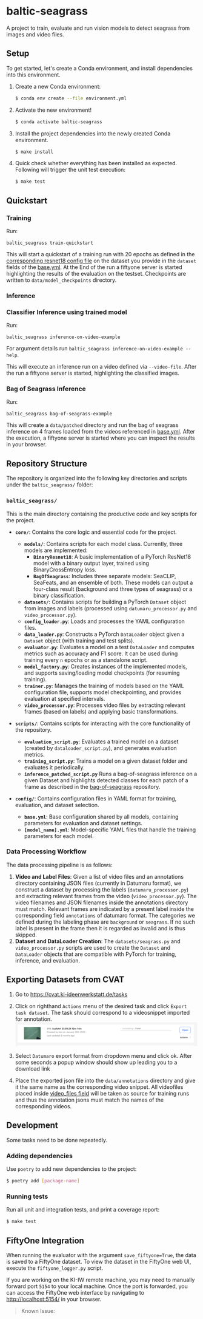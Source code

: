 # baltic-seagrass

A project to train, evaluate and run vision models to detect seagrass from images and video files.

## Setup

To get started, let's create a Conda environment, and install dependencies into this environment.

1. Create a new Conda environment:
    ```bash
    $ conda env create --file environment.yml
    ```
2. Activate the new environment!
    ```bash
    $ conda activate baltic-seagrass
    ```
3. Install the project dependencies into the newly created Conda environment.
    ```bash
    $ make install
    ```
4. Quick check whether everything has been installed as expected. Following will trigger the unit test execution:
    ```bash
    $ make test
    ```

## Quickstart
### Training
Run:
```
baltic_seagrass train-quickstart
```
This will start a quickstart of a training run with 20 epochs as defined in the [corresponding resnet18 config file](./baltic_seagrass/config/resnet18.yml) on the dataset you provide in the `dataset` fields of the [base.yml](./baltic_seagrass/config/base.yml). At the End of the run a fiftyone server is started highlighting the results of the evaluation on the testset. Checkpoints are written to `data/model_checkpoints` directory.

### Inference
### Classifier Inference using trained model
Run:
```
baltic_seagrass inference-on-video-example
```
For argument details run `baltic_seagrass inference-on-video-example --help`.

This will execute an inference run on a video defined via `--video-file`. After the run a fiftyone server is started, highlighting the classified images.

### Bag of Seagrass Inference
Run:
```
baltic_seagrass bag-of-seagrass-example
```
This will create a `data/patched` directory and run the bag of seagrass inference on 4 frames loaded from the videos referenced in [base.yml](./baltic_seagrass/config/base.yml). After the execution, a fiftyone server is started where you can inspect the results in your browser.

<!-- ### Behaviour

### Configuration -->

## Repository Structure

The repository is organized into the following key directories and scripts under the `baltic_seagrass/` folder:

### `baltic_seagrass/`
This is the main directory containing the productive code and key scripts for the project.

- **`core/`**: Contains the core logic and essential code for the project.
    - **`models/`**: Contains scripts for each model class. Currently, three models are implemented:
        - **`BinaryResnet18`**: A basic implementation of a PyTorch ResNet18 model with a binary output layer, trained using BinaryCrossEntropy loss.
        - **`BagOfSeagrass`**: Includes three separate models: SeaCLIP, SeaFeats, and an ensemble of both. These models can output a four-class result (background and three types of seagrass) or a binary classification.
    - **`datasets/`**: Contains scripts for building a PyTorch `Dataset` object from images and labels (processed using `datumaru_processor.py` and `video_processor.py`).
    - **`config_loader.py`**: Loads and processes the YAML configuration files.
    - **`data_loader.py`**: Constructs a PyTorch `DataLoader` object given a `Dataset` object (with training and test splits).
    - **`evaluator.py`**: Evaluates a model on a test `DataLoader` and computes metrics such as accuracy and F1 score. It can be used during training every `n` epochs or as a standalone script.
    - **`model_factory.py`**: Creates instances of the implemented models, and supports saving/loading model checkpoints (for resuming training).
    - **`trainer.py`**: Manages the training of models based on the YAML configuration file, supports model checkpointing, and provides evaluation at specified intervals.
    - **`video_processor.py`**: Processes video files by extracting relevant frames (based on labels) and applying basic transformations.

- **`scripts/`**: Contains scripts for interacting with the core functionality of the repository.
    - **`evaluation_script.py`**: Evaluates a trained model on a dataset (created by `dataloader_script.py`), and generates evaluation metrics.
    - **`training_script.py`**: Trains a model on a given dataset folder and evaluates it periodically.
    - **`inference_patched_script.py`** Runs a bag-of-seagrass inference on a given Dataset and highlights detected classes for each patch of a frame as described in the [bag-of-seagrass](https://github.com/sgraine/bag-of-seagrass) repository.

- **`config/`**: Contains configuration files in YAML format for training, evaluation, and dataset selection.
    - **`base.yml`**: Base configuration shared by all models, containing parameters for evaluation and dataset settings.
    - **`[model_name].yml`**: Model-specific YAML files that handle the training parameters for each model.

### Data Processing Workflow
The data processing pipeline is as follows:
1. **Video and Label Files**: Given a list of video files and an annotations directory containing JSON files (currently in Datumaru format), we construct a dataset by processing the labels (`datumaru_processor.py`) and extracting relevant frames from the video (`video_processor.py`). The video filenames and JSON filenames inside the annotations directory must match. Relevant frames are indicated by a present label inside the corresponding field `annotations` of datumaro format. The categories we defined during the labeling phase are `background` or `seagrass`. If no such label is present in the frame then it is regarded as invalid and is thus skipped.
2. **Dataset and DataLoader Creation**: The `datasets/seagrass.py` and `video_processor.py` scripts are used to create the `Dataset` and `DataLoader` objects that are compatible with PyTorch for training, inference, and evaluation.


## Exporting Datasets from CVAT
1. Go to https://cvat.ki-ideenwerkstatt.de/tasks

2. Click on righthand `Actions` menu of the desired task and click `Export task dataset`. The task should correspond to a videosnippet imported for annotation.
![alt text](assets/image.png)

3. Select `Datumaro` export format from dropdown menu and click ok. After some seconds a popup window should show up leading you to a download link

4. Place the exported json file into the `data/annotations` directory and give it the same name as the corresponding video snippet. All videofiles placed inside [video_files field](./baltic_seagrass/config/base.yml) will be taken as source for training runs and thus the annotation jsons must match the names of the corresponding videos.

## Development
Some tasks need to be done repeatedly.

### Adding dependencies
Use `poetry` to add new dependencies to the project:
```bash
$ poetry add [package-name]
```


### Running tests
Run all unit and integration tests, and print a coverage report:
```bash
$ make test
```

## FiftyOne Integration

When running the evaluator with the argument `save_fiftyone=True`, the data is saved to a FiftyOne dataset. To view the dataset in the FiftyOne web UI, execute the `fiftyone_logger.py` script.

If you are working on the KI-IW remote machine, you may need to manually forward port `5154` to your local machine. Once the port is forwarded, you can access the FiftyOne web interface by navigating to [http://localhost:5154/](http://localhost:5154/) in your browser.

> Known Issue:
